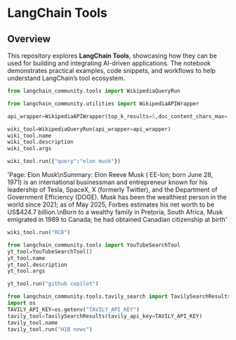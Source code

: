 # LangChain Tools


## Overview
This repository explores **LangChain Tools**, showcasing how they can be used for building and integrating AI-driven applications. The notebook demonstrates practical examples, code snippets, and workflows to help understand LangChain’s tool ecosystem.

```python
from langchain_community.tools import WikipediaQueryRun
```

```python
from langchain_community.utilities import WikipediaAPIWrapper
```

```python
api_wrapper=WikipediaAPIWrapper(top_k_results=5,doc_content_chars_max= 500)
```

```python
wiki_tool=WikipediaQueryRun(api_wrapper=api_wrapper)
wiki_tool.name
wiki_tool.description
wiki_tool.args
```

```python
wiki_tool.run({"query":"elon musk"})
```

'Page: Elon Musk\nSummary: Elon Reeve Musk ( EE-lon; born June 28, 1971) is an international businessman and entrepreneur known for his leadership of Tesla, SpaceX, X (formerly Twitter), and the Department of Government Efficiency (DOGE). Musk has been the wealthiest person in the world since 2021; as of May 2025, Forbes estimates his net worth to be US$424.7 billion.\nBorn to a wealthy family in Pretoria, South Africa, Musk emigrated in 1989 to Canada; he had obtained Canadian citizenship at birth'

```python
wiki_tool.run("RCB")
```

```python
from langchain_community.tools import YouTubeSearchTool
yt_tool=YouTubeSearchTool()
yt_tool.name
yt_tool.description
yt_tool.args

```

```python
yt_tool.run("github copilot")
```

```python
from langchain_community.tools.tavily_search import TavilySearchResults
import os
TAVILY_API_KEY=os.getenv("TAVILY_API_KEY")
tavily_tool=TavilySearchResults(tavily_api_key=TAVILY_API_KEY)
tavily_tool.name
tavily_tool.run("H1B news")
```
